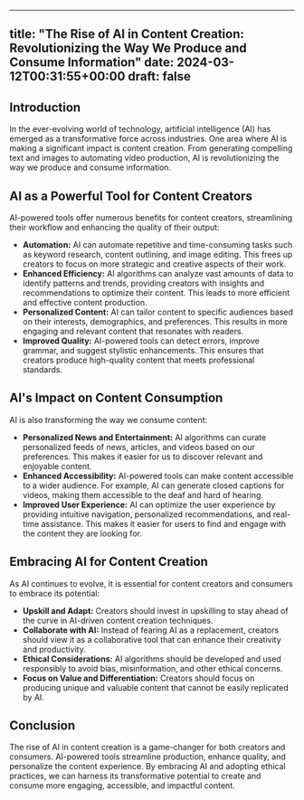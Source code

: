 
---
title: "The Rise of AI in Content Creation: Revolutionizing the Way We Produce and Consume Information"
date: 2024-03-12T00:31:55+00:00
draft: false
---

## Introduction

In the ever-evolving world of technology, artificial intelligence (AI) has emerged as a transformative force across industries. One area where AI is making a significant impact is content creation. From generating compelling text and images to automating video production, AI is revolutionizing the way we produce and consume information.

## AI as a Powerful Tool for Content Creators

AI-powered tools offer numerous benefits for content creators, streamlining their workflow and enhancing the quality of their output:

- **Automation:** AI can automate repetitive and time-consuming tasks such as keyword research, content outlining, and image editing. This frees up creators to focus on more strategic and creative aspects of their work.
- **Enhanced Efficiency:** AI algorithms can analyze vast amounts of data to identify patterns and trends, providing creators with insights and recommendations to optimize their content. This leads to more efficient and effective content production.
- **Personalized Content:** AI can tailor content to specific audiences based on their interests, demographics, and preferences. This results in more engaging and relevant content that resonates with readers.
- **Improved Quality:** AI-powered tools can detect errors, improve grammar, and suggest stylistic enhancements. This ensures that creators produce high-quality content that meets professional standards.

## AI's Impact on Content Consumption

AI is also transforming the way we consume content:

- **Personalized News and Entertainment:** AI algorithms can curate personalized feeds of news, articles, and videos based on our preferences. This makes it easier for us to discover relevant and enjoyable content.
- **Enhanced Accessibility:** AI-powered tools can make content accessible to a wider audience. For example, AI can generate closed captions for videos, making them accessible to the deaf and hard of hearing.
- **Improved User Experience:** AI can optimize the user experience by providing intuitive navigation, personalized recommendations, and real-time assistance. This makes it easier for users to find and engage with the content they are looking for.

## Embracing AI for Content Creation

As AI continues to evolve, it is essential for content creators and consumers to embrace its potential:

- **Upskill and Adapt:** Creators should invest in upskilling to stay ahead of the curve in AI-driven content creation techniques.
- **Collaborate with AI:** Instead of fearing AI as a replacement, creators should view it as a collaborative tool that can enhance their creativity and productivity.
- **Ethical Considerations:** AI algorithms should be developed and used responsibly to avoid bias, misinformation, and other ethical concerns.
- **Focus on Value and Differentiation:** Creators should focus on producing unique and valuable content that cannot be easily replicated by AI.

## Conclusion

The rise of AI in content creation is a game-changer for both creators and consumers. AI-powered tools streamline production, enhance quality, and personalize the content experience. By embracing AI and adopting ethical practices, we can harness its transformative potential to create and consume more engaging, accessible, and impactful content.